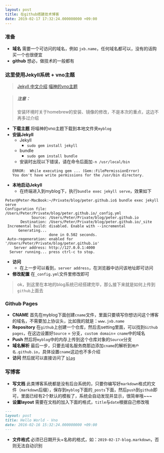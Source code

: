 ```yaml
---
layout: post
title: 在github搭建技术博客
date: 2019-02-17 17:32:24.000000000 +09:00
---
```


### 准备
- **域名** 需要一个可访问的域名，例如 `jxb.name`，任何域名都可以，没有的话购买一个也很便宜
- **github** 想必，做技术的一般都有

### 这里使用Jekyll系统 + vno主题
> [Jekyll 中文介绍](https://jekyllcn.com/)
> [喵神的vno主题](https://github.com/onevcat/vno-jekyll)

> ##### 注意：
> 安装环境时关于homebrew的安装、镜像的修改，不是本次的重点，这边不再多过介绍

- **下载主题** 将喵神的vno主题下载到本地文件夹`myblog`
- **安装Jekyll** 
	- Jekyll
		- `sudo gem install jekyll`
	- bundle
		- `sudo gem install bundle`
	- 安装时出现以下错误，请在命令后面加`-n /usr/local/bin`
	```
	ERROR:  While executing gem ... (Gem::FilePermissionError)
	You don't have write permissions for the /usr/bin directory.
	```
- **本地启动Jekyll**
	- 在终端进入到myblog下，执行`bundle exec jekyll serve`，效果如下
	
```shell
Peter@Peter-MacBook:~/Private/blog/peter.github.io$ bundle exec jekyll serve
Configuration file: /Users/Peter/Private/blog/peter.github.io/_config.yml
            Source: /Users/Peter/Private/blog/peter.github.io
       Destination: /Users/Peter/Private/blog/peter.github.io/_site
 Incremental build: disabled. Enable with --incremental
      Generating...
                    done in 0.502 seconds.
 Auto-regeneration: enabled for '/Users/Peter/Private/blog/peter.github.io'
    Server address: http://127.0.0.1:4000
  Server running... press ctrl-c to stop.
```
- **访问**
	- 在上一步可以看到，`server address`，在浏览器中访问该地址即可访问
- **修改配置** 在`_config.yml`文件里修改即可

> ok，到这里在本地的blog系统已经搭建完毕，那么接下来就是如何上传到`github`上面去

### Github Pages
- **CNAME** 首先在myblog下面创建`cname`文件，里面只要填写你想访问这个博客的域名，不需要加上协议头，比如我的就是：`www.jxb.name`
- **Repository** 在`github`上创建一个仓库，然后去setting里面，可以找到`Github pages`，在这边设置好`Source` = 分支，`custom domain`= `cname`中的域名
- **Push** 然后将`myblog`中的内存上传到这个仓库对象的`Source`分支
- **域名解析** 最后一步，只要去域名服务商那边添加`cname`的解析到`用户名.github.io`，具体设置`cname`这边也不多介绍
- **访问** 然后就可以直接访问了 [`blog`](http://www.jxb.name)

### 写博客
- **写文档** 此类博客系统都是没有后台系统的，只要你编写好`markdown`格式的文件（`markdown`后缀），保存到`myblog`下面的`_posts`下面，然后`push`到`github`即可，里面已经有2个默认的模板了，系统会自动发现并显示，很简单哦~~~
- **设置layout** 需要在文档的加入下面的格式，`title`与`date`根据自己修改哦
``` markdown
---
layout: post
title: Hello World - Vno
date: 2016-02-16 15:32:24.000000000 +09:00
---
``` 
- **文件格式** 必须已日期开头+名称的格式，如：`2019-02-17-blog.markdown`，否则无法自动识别
